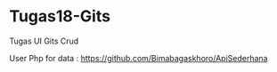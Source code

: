 # Tugas18-Gits
Tugas UI Gits Crud

User Php for data : https://github.com/Bimabagaskhoro/ApiSederhana
